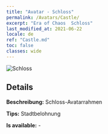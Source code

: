 ```yaml
---
title: "Avatar - Schloss"
permalink: /Avatars/Castle/
excerpt: "Era of Chaos  Schloss"
last_modified_at: 2021-06-22
locale: de
ref: "Castle.md"
toc: false
classes: wide
---
```

 ![Schloss](/images/a/avatarFrame_11.png)

## Details

 **Beschreibung:** Schloss-Avatarrahmen 

 **Tips:** Stadtbelohnung 

 **Is available:**  - 

